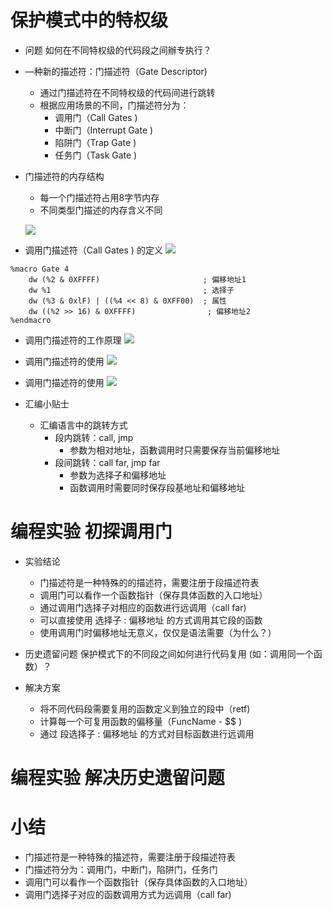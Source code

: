 # 保护模式中的特权级
- 问题
    如何在不同特权级的代码段之间辦专执行？

- —种新的描述符：门描述符（Gate Descriptor)
    - 通过门描述符在不同特权级的代码间进行跳转
    - 根据应用场景的不同，门描述符分为：
        - 调用门（Call Gates )
        - 中断门（Interrupt Gate )
        - 陷阱门（Trap Gate )
        - 任务门（Task Gate )

- 门描述符的内存结构
    - 每一个门描述符占用8字节内存
    - 不同类型门描述的内存含义不同

    ![](_v_images_/.png)

- 调用门描述符（Call Gates ) 的定义
    ![](_v_images_/.png)

```x86asm
%macro Gate 4
    dw (%2 & 0XFFFF)                       ; 偏移地址1
    dw %1                                  ; 选择子
    dw (%3 & 0xlF) | ((%4 << 8) & 0XFF00)  ; 属性
    dw ((%2 >> 16) & 0XFFFF)                ; 偏移地址2
%endmacro
```

- 调用门描述符的工作原理
    ![](_v_images_/.png)

- 调用门描述符的使用
    ![](_v_images_/.png)

- 调用门描述符的使用
    ![](_v_images_/.png)

- 汇编小贴士
    - 汇编语言中的跳转方式
        - 段内跳转：call, jmp
            - 参数为相对地址，函數调用时只需要保存当前偏移地址
        - 段间跳转：call far, jmp far
            - 参数为选择子和偏移地址
            - 函数调用时需要同时保存段基地址和偏移地址

# 编程实验 初探调用门

- 实验结论
    - 门描述符是一种特殊的的描述符，需要注册于段描述符表
    - 调用门可以看作一个函数指针（保存具体函数的入口地址）
    - 通过调用门选择子对相应的函数进行远调用（call far)
    - 可以直接使用 选择子 : 偏移地址 的方式调用其它段的函数
    - 使用调用门时偏移地址无意义，仅仅是语法需要（为什么？）

- 历史遗留问题
    保护模式下的不同段之间如何进行代码复用 (如：调用同一个函数）？

- 解决方案
    - 将不同代码段需要复用的函数定义到独立的段中（retf)
    - 计算每一个可复用函数的偏移量（FuncName - $$ )
    - 通过 段选择子 : 偏移地址 的方式对目标函数进行远调用

# 编程实验 解决历史遗留问题

# 小结
- 门描述符是一种特殊的描述符，需要注册于段描述符表
- 门描述符分为：调用门，中断门，陷阱门，任务门
- 调用门可以看作一个函数指针（保存具体函数的入口地址）
- 调用门选择子对应的函数调用方式为远调用（call far)
